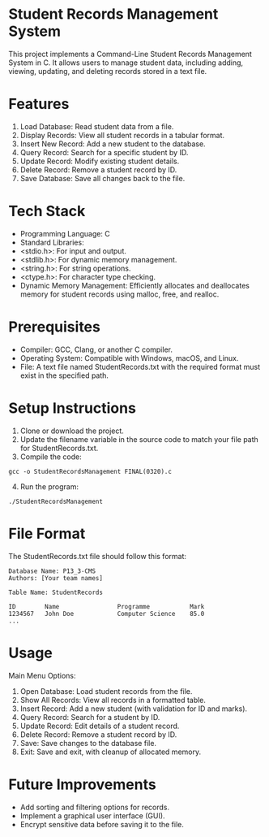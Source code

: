 # Student Records Management System

This project implements a Command-Line Student Records Management System in C. It allows users to manage student data, including adding, viewing, updating, and deleting records stored in a text file.

# Features

1. Load Database: Read student data from a file.
2. Display Records: View all student records in a tabular format.
3. Insert New Record: Add a new student to the database.
4. Query Record: Search for a specific student by ID.
5. Update Record: Modify existing student details.
6. Delete Record: Remove a student record by ID.
7. Save Database: Save all changes back to the file.

# Tech Stack

- Programming Language: C
- Standard Libraries:
- <stdio.h>: For input and output.
- <stdlib.h>: For dynamic memory management.
- <string.h>: For string operations.
- <ctype.h>: For character type checking.
- Dynamic Memory Management: Efficiently allocates and deallocates memory for student records using malloc, free, and realloc.

# Prerequisites

- Compiler: GCC, Clang, or another C compiler.
- Operating System: Compatible with Windows, macOS, and Linux.
- File: A text file named StudentRecords.txt with the required format must exist in the specified path.

# Setup Instructions

1. Clone or download the project.
2. Update the filename variable in the source code to match your file path for StudentRecords.txt.
3. Compile the code:

```
gcc -o StudentRecordsManagement FINAL(0320).c
```

4. Run the program:

```
./StudentRecordsManagement
```

# File Format

The StudentRecords.txt file should follow this format:

```
Database Name: P13_3-CMS
Authors: [Your team names]

Table Name: StudentRecords

ID        Name                Programme           Mark
1234567   John Doe            Computer Science    85.0
...
```

# Usage

Main Menu Options:

1. Open Database: Load student records from the file.
2. Show All Records: View all records in a formatted table.
3. Insert Record: Add a new student (with validation for ID and marks).
4. Query Record: Search for a student by ID.
5. Update Record: Edit details of a student record.
6. Delete Record: Remove a student record by ID.
7. Save: Save changes to the database file.
8. Exit: Save and exit, with cleanup of allocated memory.

# Future Improvements

- Add sorting and filtering options for records.
- Implement a graphical user interface (GUI).
- Encrypt sensitive data before saving it to the file.
